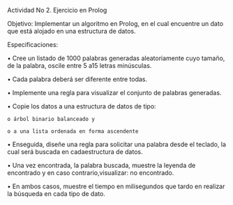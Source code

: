 Actividad No 2. Ejercicio en Prolog

Objetivo:
Implementar un algoritmo en Prolog, en el cual encuentre un dato que está alojado en una estructura de datos.

Especificaciones:

• Cree un listado de 1000 palabras generadas aleatoriamente cuyo tamaño, de la palabra, oscile entre 5 a15 letras minúsculas.

• Cada palabra deberá ser diferente entre todas.

• Implemente una regla para visualizar el conjunto de palabras generadas.

• Copie los datos a una estructura de datos de tipo:

	o árbol binario balanceado y

	o a una lista ordenada en forma ascendente

• Enseguida, diseñe una regla para solicitar una palabra desde el teclado, la cual será buscada en cadaestructura de datos.

• Una vez encontrada, la palabra buscada, muestre la leyenda de encontrado y en caso contrario,visualizar: no encontrado.

• En ambos casos, muestre el tiempo en milisegundos que tardo en realizar la búsqueda en cada tipo de dato.
